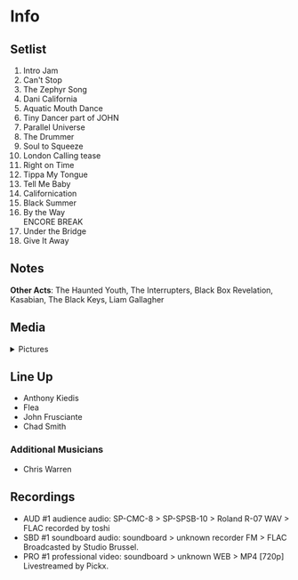 # Info

## Setlist

1. Intro Jam
2. Can't Stop
3. The Zephyr Song
4. Dani California
5. Aquatic Mouth Dance
6. Tiny Dancer part of JOHN
7. Parallel Universe
8. The Drummer
9. Soul to Squeeze
10. London Calling tease
11. Right on Time
12. Tippa My Tongue
13. Tell Me Baby
14. Californication
15. Black Summer
16. By the Way
<br>ENCORE BREAK
17. Under the Bridge
18. Give It Away

## Notes

**Other Acts**: The Haunted Youth, The Interrupters, Black Box Revelation, Kasabian, The Black Keys, Liam Gallagher

## Media 

<details>
  <summary>Pictures</summary>
  <img alt="Setlist" title="Setlist" src="20230630.jpg" height="200" />
  <img alt="Instagram" title="Instagram" src="IG_Setlist_Frank_Zappa.jpg" height="200" />
</details>

## Line Up

* Anthony Kiedis
* Flea
* John Frusciante
* Chad Smith

### Additional Musicians
* Chris Warren

## Recordings

* AUD #1 audience audio: SP-CMC-8 > SP-SPSB-10 > Roland R-07 WAV > FLAC recorded by toshi 
* SBD #1 soundboard audio: soundboard > unknown recorder FM > FLAC Broadcasted by Studio Brussel. 
* PRO #1 professional video: soundboard > unknown WEB > MP4 [720p] Livestreamed by Pickx.

